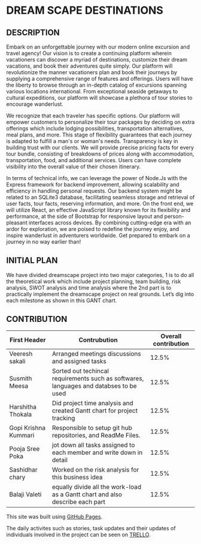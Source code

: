 #                              DREAM SCAPE DESTINATIONS

##                         DESCRIPTION
Embark on an unforgettable journey with our modern online excursion and travel agency! Our vision is to create a continuing platform wherein vacationers can discover a myriad of destinations, customize their dream vacations, and book their adventures quite simply. Our platform will revolutionize the manner vacationers plan and book their journeys by supplying a comprehensive range of features and offerings. Users will have the liberty to browse through an in-depth catalog of excursions spanning various locations international. From exceptional seaside getaways to cultural expeditions, our platform will showcase a plethora of tour stories to encourage wanderlust. 

We recognize that each traveler has specific options. Our platform will empower customers to personalize their tour packages by deciding on extra offerings which include lodging possibilities, transportation alternatives, meal plans, and more. This stage of flexibility guarantees that each journey is adapted to fulfill a man's or woman's needs. Transparency is key in building trust with our clients. We will provide precise pricing facts for every tour bundle, consisting of breakdowns of prices along with accommodation, transportation, food, and additional services. Users can have complete visibility into the overall value of their chosen itinerary.

In terms of technical info, we can leverage the power of Node.Js with the Express framework for backend improvement, allowing scalability and efficiency in handling personal requests. Our backend system might be related to an SQLite3 database, facilitating seamless storage and retrieval of user facts, tour facts, reserving information, and more. On the front end, we will utilize React, an effective JavaScript library known for its flexibility and performance, at the side of Bootstrap for responsive layout and person-pleasant interfaces across devices. By combining cutting-edge era with an ardor for exploration, we are poised to redefine the journey enjoy, and inspire wanderlust in adventurers worldwide. Get prepared to embark on a journey in no way earlier than!


##          INITIAL PLAN


We have divided dreamscape project into two major categories, 1 is to do all the theoretical work which include project planning, team building, risk analysis, SWOT analysis and time analysis where the 2nd part is to practically implement the dreamscape project on real grounds. Let’s dig into each milestone as shown in this GANT chart.

##        CONTRIBUTION

| First Header             |     Contrubution                                                                               | Overall contribution |
| -------------------------| ---------------------------------------------------------------------------------------------- | -------------------- |
| Veeresh sakali           | Arranged meetings discussions and assigned tasks                                               |    12.5%      |
| Susmith Meesa            | Sorted out techincal requirements such as softwares, languages and databses to be used         |    12.5%      |
| Harshitha Thokala        | Did project time analysis and created Gantt chart for project tracking                         |    12.5%      |
| Gopi Krishna Kummari     | Responsible to setup git hub repositories, and ReadMe Files.                                   |    12.5%      |
| Pooja Sree Poka          | jot down all tasks assigned to each member and write down in detail                            |    12.5%      |
| Sashidhar chary          | Worked on the risk analysis for this business idea                                             |    12.5%      |
| Balaji Valeti            | equally divide all the work-load as a Gantt chart and also describe each part                  |    12.5%      |







This site was built using [GitHub Pages](https://github.com/SE-PROJECT-TEAM-02).

The daily activites such as stories, task updates and their updates of individuals involved in the project can be seen on [TRELLO](https://trello.com/w/userworkspace15206762).






